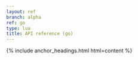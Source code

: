 ```yaml
---
layout: ref
branch: alpha
ref: go
type: lua
title: API reference (go)
---
```

{% include anchor_headings.html html=content %}